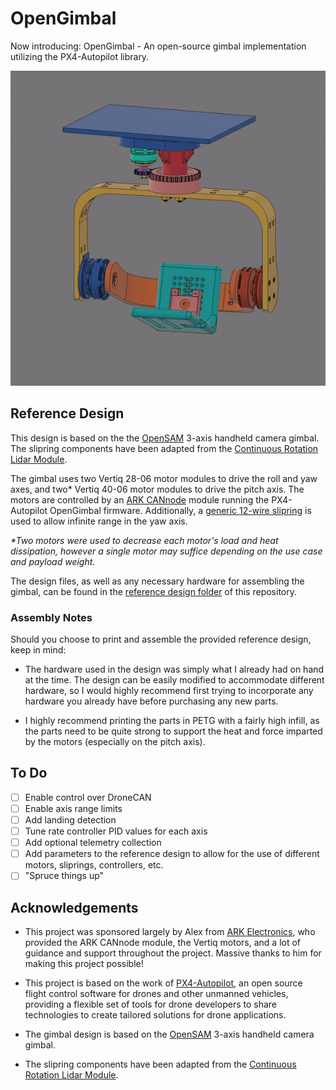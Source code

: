 # OpenGimbal

Now introducing: OpenGimbal - An open-source gimbal implementation utilizing the PX4-Autopilot library.

![gimbal_gif][_gimbal_gif_path]

## Reference Design

This design is based on the the [OpenSAM](https://opensamofficial.github.io/OpenSAM/) 3-axis handheld camera gimbal. The slipring components have been adapted from the [Continuous Rotation Lidar Module](https://www.thingiverse.com/thing:1778878).

The gimbal uses two Vertiq 28-06 motor modules to drive the roll and yaw axes, and two* Vertiq 40-06 motor modules to drive the pitch axis. The motors are controlled by an [ARK CANnode](https://arkelectron.com/product/ark-cannode/) module running the PX4-Autopilot  OpenGimbal firmware. Additionally, a [generic 12-wire slipring](https://www.amazon.com/Taidacent-Wires12-Collector-Electrical-Connector/dp/B07NSPHVTN) is used to allow infinite range in the yaw axis.

_*Two motors were used to decrease each motor's load and heat dissipation, however a single motor may suffice depending on the use case and payload weight._

The design files, as well as any necessary hardware for assembling the gimbal, can be found in the [reference design folder][_ref_design_path] of this repository.

### Assembly Notes

Should you choose to print and assemble the provided reference design, keep in mind:

- The hardware used in the design was simply what I already had on hand at the time. The design can be easily modified to accommodate different hardware, so I would highly recommend first trying to incorporate any hardware you already have before purchasing any new parts.

- I highly recommend printing the parts in PETG with a fairly high infill, as the parts need to be quite strong to support the heat and force imparted by the motors (especially on the pitch axis).

## To Do

* [ ] Enable control over DroneCAN
* [ ] Enable axis range limits
* [ ] Add landing detection
* [ ] Tune rate controller PID values for each axis
* [ ] Add optional telemetry collection
* [ ] Add parameters to the reference design to allow for the use of different motors, sliprings, controllers, etc.
* [ ] "Spruce things up"

## Acknowledgements

* This project was sponsored largely by Alex from [ARK Electronics](https://arkelectron.com/), who provided the ARK CANnode module, the Vertiq motors, and a lot of guidance and support throughout the project. Massive thanks to him for making this project possible!

* This project is based on the work of [PX4-Autopilot](https://github.com/PX4/PX4-Autopilot), an open source flight control software for drones and other unmanned vehicles, providing a flexible set of tools for drone developers to share technologies to create tailored solutions for drone applications.

* The gimbal design is based on the [OpenSAM](https://opensamofficial.github.io/OpenSAM/) 3-axis handheld camera gimbal. 

* The slipring components have been adapted from the [Continuous Rotation Lidar Module](https://www.thingiverse.com/thing:1778878).

[_ref_design_path]: resources/reference_design
[_gimbal_gif_path]: resources/ezgif-2-9b316f240c.gif